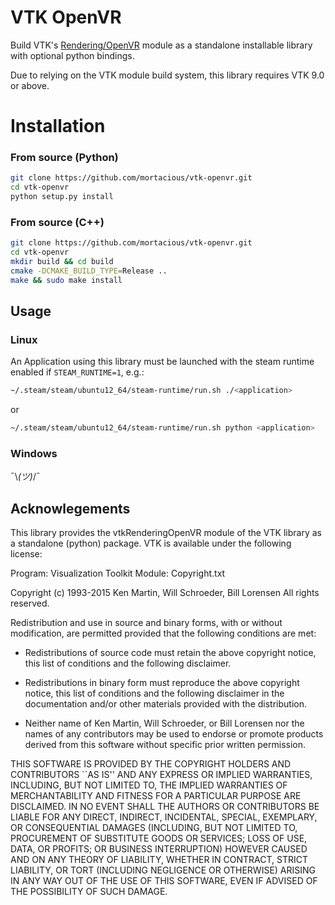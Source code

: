 # VTK OpenVR

Build VTK's [Rendering/OpenVR](https://github.com/Kitware/VTK/tree/master/Rendering/OpenVR) 
module as a standalone installable library with optional python bindings.

Due to relying on the VTK module build system, this library requires VTK 9.0 or above.

# Installation

### From source (Python)

```bash
git clone https://github.com/mortacious/vtk-openvr.git
cd vtk-openvr
python setup.py install
```


### From source (C++)
```bash
git clone https://github.com/mortacious/vtk-openvr.git
cd vtk-openvr
mkdir build && cd build
cmake -DCMAKE_BUILD_TYPE=Release ..
make && sudo make install
```

## Usage

### Linux

An Application using this library must be launched with the steam runtime enabled if `STEAM_RUNTIME=1`, e.g.:

```bash
~/.steam/steam/ubuntu12_64/steam-runtime/run.sh ./<application>
```

or

```bash
~/.steam/steam/ubuntu12_64/steam-runtime/run.sh python <application>
```

### Windows 

¯\\_(ツ)_/¯


## Acknowlegements

This library provides the vtkRenderingOpenVR module of the VTK library as a standalone (python) package. VTK
is available under the following license:

Program:   Visualization Toolkit
Module:    Copyright.txt

Copyright (c) 1993-2015 Ken Martin, Will Schroeder, Bill Lorensen
All rights reserved.

Redistribution and use in source and binary forms, with or without
modification, are permitted provided that the following conditions are met:

* Redistributions of source code must retain the above copyright notice,
  this list of conditions and the following disclaimer.

* Redistributions in binary form must reproduce the above copyright notice,
  this list of conditions and the following disclaimer in the documentation
  and/or other materials provided with the distribution.

* Neither name of Ken Martin, Will Schroeder, or Bill Lorensen nor the names
  of any contributors may be used to endorse or promote products derived
  from this software without specific prior written permission.

THIS SOFTWARE IS PROVIDED BY THE COPYRIGHT HOLDERS AND CONTRIBUTORS ``AS IS''
AND ANY EXPRESS OR IMPLIED WARRANTIES, INCLUDING, BUT NOT LIMITED TO, THE
IMPLIED WARRANTIES OF MERCHANTABILITY AND FITNESS FOR A PARTICULAR PURPOSE
ARE DISCLAIMED. IN NO EVENT SHALL THE AUTHORS OR CONTRIBUTORS BE LIABLE FOR
ANY DIRECT, INDIRECT, INCIDENTAL, SPECIAL, EXEMPLARY, OR CONSEQUENTIAL
DAMAGES (INCLUDING, BUT NOT LIMITED TO, PROCUREMENT OF SUBSTITUTE GOODS OR
SERVICES; LOSS OF USE, DATA, OR PROFITS; OR BUSINESS INTERRUPTION) HOWEVER
CAUSED AND ON ANY THEORY OF LIABILITY, WHETHER IN CONTRACT, STRICT LIABILITY,
OR TORT (INCLUDING NEGLIGENCE OR OTHERWISE) ARISING IN ANY WAY OUT OF THE USE
OF THIS SOFTWARE, EVEN IF ADVISED OF THE POSSIBILITY OF SUCH DAMAGE.
